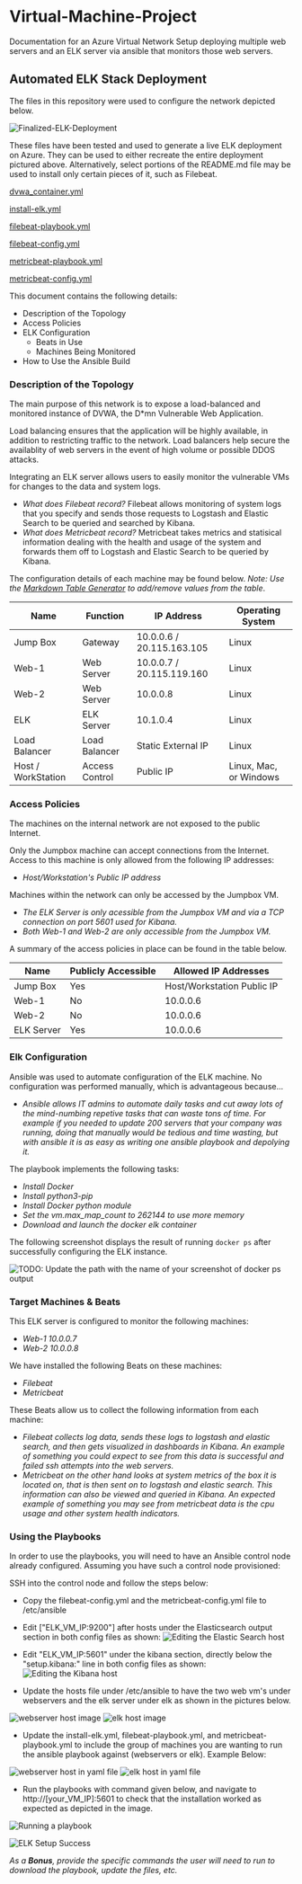 # Virtual-Machine-Project
Documentation for an Azure Virtual Network Setup deploying multiple web servers and an ELK server via ansible that monitors those web servers.


## Automated ELK Stack Deployment

The files in this repository were used to configure the network depicted below.

![Finalized-ELK-Deployment]()

These files have been tested and used to generate a live ELK deployment on Azure. They can be used to either recreate the entire deployment pictured above. Alternatively, select portions of the README.md file may be used to install only certain pieces of it, such as Filebeat.

  [dvwa_container.yml](Ansible/dvwa_container.yml)
  
  [install-elk.yml](Ansible/install-elk.yml)
  
  [filebeat-playbook.yml](Ansible/filebeat-playbook.yml)
  
  [filebeat-config.yml](Ansible/filebeat-config.yml)
  
  [metricbeat-playbook.yml](Ansible/metricbeat-playbook.yml)
  
  [metricbeat-config.yml](Ansible/metricbeat-config.yml)

This document contains the following details:
- Description of the Topology
- Access Policies
- ELK Configuration
  - Beats in Use
  - Machines Being Monitored
- How to Use the Ansible Build


### Description of the Topology

The main purpose of this network is to expose a load-balanced and monitored instance of DVWA, the D*mn Vulnerable Web Application.

Load balancing ensures that the application will be highly available, in addition to restricting traffic to the network.
Load balancers help secure the availablity of web servers in the event of high volume or possible DDOS attacks.

Integrating an ELK server allows users to easily monitor the vulnerable VMs for changes to the data and system logs.
- _What does Filebeat record?_
Filebeat allows monitoring of system logs that you specify and sends those requests to Logstash and Elastic Search to be queried and searched by Kibana.
- _What does Metricbeat record?_
Metricbeat takes metrics and statisical information dealing with the health and usage of the system and forwards them off to Logstash and Elastic Search to be queried by Kibana. 

The configuration details of each machine may be found below.
_Note: Use the [Markdown Table Generator](http://www.tablesgenerator.com/markdown_tables) to add/remove values from the table_.

| Name     | Function | IP Address | Operating System |
|----------|----------|------------|------------------|
| Jump Box | Gateway  | 10.0.0.6 / 20.115.163.105  | Linux            |
| Web-1    |Web Server| 10.0.0.7 / 20.115.119.160   | Linux            |
| Web-2    |Web Server| 10.0.0.8   | Linux            |
| ELK      |ELK Server| 10.1.0.4   | Linux            |
|Load Balancer|Load Balancer|Static External IP| Linux|
|Host / WorkStation|Access Control|Public IP| Linux, Mac, or Windows|

### Access Policies

The machines on the internal network are not exposed to the public Internet. 

Only the Jumpbox machine can accept connections from the Internet. Access to this machine is only allowed from the following IP addresses:
- _Host/Workstation's Public IP address_

Machines within the network can only be accessed by the Jumpbox VM.
- _The ELK Server is only acessible from the Jumpbox VM and via a TCP connection on port 5601 used for Kibana._
- _Both Web-1 and Web-2 are only accessible from the Jumpbox VM._

A summary of the access policies in place can be found in the table below.

| Name     | Publicly Accessible | Allowed IP Addresses |
|----------|---------------------|----------------------|
| Jump Box | Yes                 | Host/Workstation Public IP   |
| Web-1    | No                  | 10.0.0.6             |
| Web-2    | No                  | 10.0.0.6             |
|ELK Server| Yes                 | 10.0.0.6             |

### Elk Configuration

Ansible was used to automate configuration of the ELK machine. No configuration was performed manually, which is advantageous because...
- _Ansible allows IT admins to automate daily tasks and cut away lots of the mind-numbing repetive tasks that can waste tons of time. For example if you needed to update 200 servers that your company was running, doing that manually would be tedious and time wasting, but with ansible it is as easy as writing one ansible playbook and depolying it._

The playbook implements the following tasks:
- _Install Docker_
- _Install python3-pip_
- _Install Docker python module_
- _Set the vm.max_map_count to 262144 to use more memory_
- _Download and launch the docker elk container_

The following screenshot displays the result of running `docker ps` after successfully configuring the ELK instance.

![TODO: Update the path with the name of your screenshot of docker ps output](Images/Docker_ps.PNG)

### Target Machines & Beats
This ELK server is configured to monitor the following machines:
- _Web-1  10.0.0.7_
- _Web-2  10.0.0.8_

We have installed the following Beats on these machines:
- _Filebeat_
- _Metricbeat_

These Beats allow us to collect the following information from each machine:
- _Filebeat collects log data, sends these logs to logstash and elastic search, and then gets visualized in dashboards in Kibana. An example of something you could expect to see from this data is successful and failed ssh attempts into the web servers._
- _Metricbeat on the other hand looks at system metrics of the box it is located on, that is then sent on to logstash and elastic search.  This information can also be viewed and queried in Kibana.  An expected example of something you may see from metricbeat data is the cpu usage and other system health indicators._   

### Using the Playbooks
In order to use the playbooks, you will need to have an Ansible control node already configured. Assuming you have such a control node provisioned: 

SSH into the control node and follow the steps below:
- Copy the filebeat-config.yml and the metricbeat-config.yml file to /etc/ansible
- Edit ["ELK_VM_IP:9200"] after hosts under the Elasticsearch output section in both config files as shown:
![Editing the Elastic Search host](Images/Elastic_Search_Edit.PNG)

- Edit "ELK_VM_IP:5601" under the kibana section, directly below the "setup.kibana:" line in both config files as shown:
![Editing the Kibana host](Images/Kibana_Edit.PNG)

- Update the hosts file under /etc/ansible to have the two web vm's under webservers and the elk server under elk as shown in the pictures below.


![webserver host image](Images/ansible_hosts_webservers.PNG)
![elk host image](Images/Ansible_hosts_elk.PNG)

- Update the install-elk.yml, filebeat-playbook.yml, and metricbeat-playbook.yml to include the group of machines you are wanting to run the ansible playbook against (webservers or elk). Example Below:

![webserver host in yaml file](Images/webserver_yaml_host_example.PNG)
![elk host in yaml file](Images/elk_yaml_host_example.PNG)
- Run the playbooks with command given below, and navigate to http://[your_VM_IP]:5601 to check that the installation worked as expected as depicted in the image.

![Running a playbook](Images/running_playbook.PNG)

![ELK Setup Success](Images/ELKSetup_Success.PNG)

_As a **Bonus**, provide the specific commands the user will need to run to download the playbook, update the files, etc._
